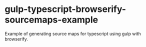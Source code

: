 # gulp-typescript-browserify-sourcemaps-example

Example of generating source maps for typescript using gulp with browserify.
